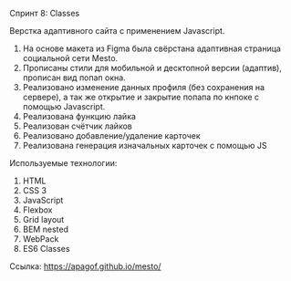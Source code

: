 Спринт 8: Classes


Верстка адаптивного сайта с применением Javascript.

1. На основе макета из Figma была свёрстана адаптивная страница социальной сети Mesto.
2. Прописаны стили для мобильной и десктопной версии (адаптив), прописан вид попап окна.
3. Реализовано изменение данных профиля (без сохранения на сервере), а так же открытие и закрытие попапа по кнпоке с помощью Javascript.
4. Реализована функцию лайка
5. Реализован счётчик лайков
6. Реализовано добавление/удаление карточек
7. Реализована генерация изначальных карточек с помощью JS

Используемые технологии:
1. HTML
2. CSS 3
3. JavaScript
4. Flexbox
5. Grid layout
6. BEM nested
7. WebPack
8. ES6 Classes


Ссылка: https://apagof.github.io/mesto/
